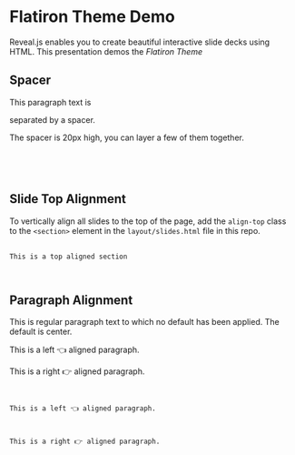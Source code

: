 # Flatiron Theme Demo

Reveal.js enables you to create beautiful interactive slide decks using HTML. This presentation demos the _*Flatiron Theme*_



## Spacer

This paragraph text is <div class="spacer"></div> separated by a spacer.

The spacer is 20px high, you can layer a few of them together.

<pre>
	<code>
<div class="spacer"></div>
	</code>
</pre>



## Slide Top Alignment

To vertically align all slides to the top of the page, add the `align-top` class to the `<section>` element in the `layout/slides.html` file in this repo.

<pre>
	<code>
<section class="align-top">This is a top aligned section</section>
	</code>
</pre>



## Paragraph Alignment

This is regular paragraph text to which no default has been applied. The default is center.

<p class="align-left">This is a left 👈 aligned paragraph.</p>
<p class="align-right">This is a right 👉 aligned paragraph.</p>

<pre>
	<code>
<p class="align-left">This is a left 👈 aligned paragraph.</p>
<p class="align-right">This is a right 👉 aligned paragraph.</p> 
	</code>
</pre>